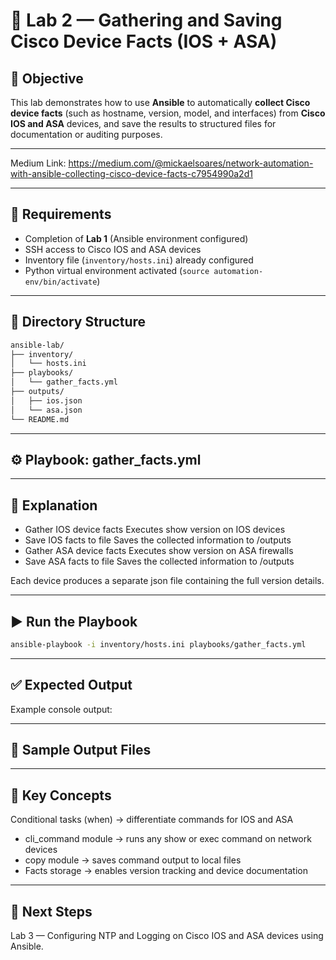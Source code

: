 # 📘 Lab 2 — Gathering and Saving Cisco Device Facts (IOS + ASA)

## 🎯 Objective
This lab demonstrates how to use **Ansible** to automatically **collect Cisco device facts** (such as hostname, version, model, and interfaces) from **Cisco IOS and ASA** devices, and save the results to structured files for documentation or auditing purposes.

---

Medium Link: https://medium.com/@mickaelsoares/network-automation-with-ansible-collecting-cisco-device-facts-c7954990a2d1


---


## 🧰 Requirements
- Completion of **Lab 1** (Ansible environment configured)
- SSH access to Cisco IOS and ASA devices
- Inventory file (`inventory/hosts.ini`) already configured
- Python virtual environment activated (`source automation-env/bin/activate`)


---

## 📂 Directory Structure

```bash
ansible-lab/
├── inventory/
│   └── hosts.ini
├── playbooks/
│   └── gather_facts.yml
├── outputs/
│   ├── ios.json
│   └── asa.json
└── README.md
```

---

## ⚙️ Playbook: gather_facts.yml



---

## 🧩 Explanation

- Gather IOS device facts	Executes show version on IOS devices
- Save IOS facts to file	Saves the collected information to /outputs
- Gather ASA device facts	Executes show version on ASA firewalls
- Save ASA facts to file	Saves the collected information to /outputs

Each device produces a separate json file containing the full version details.


---

## ▶️ Run the Playbook

```bash
ansible-playbook -i inventory/hosts.ini playbooks/gather_facts.yml
```

---

## ✅ Expected Output

Example console output:




---

## 📁 Sample Output Files






---

## 🧠 Key Concepts

Conditional tasks (when) → differentiate commands for IOS and ASA

- cli_command module → runs any show or exec command on network devices
- copy module → saves command output to local files
- Facts storage → enables version tracking and device documentation


---

## 🚀 Next Steps

Lab 3 — Configuring NTP and Logging on Cisco IOS and ASA devices using Ansible.
